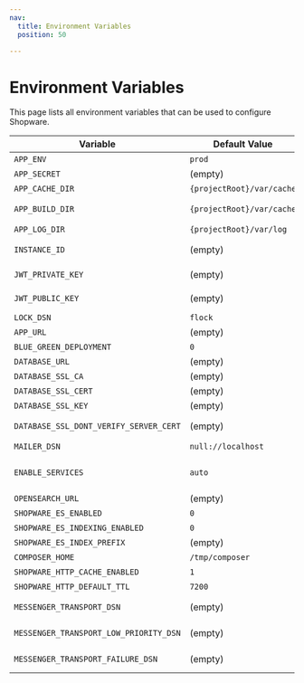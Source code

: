 ```yaml
---
nav:
  title: Environment Variables
  position: 50

---
```


# Environment Variables

This page lists all environment variables that can be used to configure Shopware.

| Variable                               | Default Value             | Description                                                                                                          |
|----------------------------------------|---------------------------|----------------------------------------------------------------------------------------------------------------------|
| `APP_ENV`                              | `prod`                    | Environment                                                                                                          |
| `APP_SECRET`                           | (empty)                   | Can be generated with `openssl rand -hex 32`                                                                         |
| `APP_CACHE_DIR`                        | `{projectRoot}/var/cache` | Path to a directory to store caches (since 6.6.8.0)                                                                  |
| `APP_BUILD_DIR`                        | `{projectRoot}/var/cache` | Path to a temporary directory to create cache folder (since 6.6.8.0)                                                 |
| `APP_LOG_DIR`                          | `{projectRoot}/var/log`   | Path to a directory to store logs (since 6.6.8.0)                                                                    |
| `INSTANCE_ID`                          | (empty)                   | Unique Identifier for the Store: Can be generated with `openssl rand -hex 32`                                        |
| `JWT_PRIVATE_KEY`                      | (empty)                   | Can be generated with `shopware-cli project generate-jwt --env`                                                      |
| `JWT_PUBLIC_KEY`                       | (empty)                   | Can be generated with `shopware-cli project generate-jwt --env`                                                      |
| `LOCK_DSN`                             | `flock`                   | DSN for Symfony locking                                                                                              |
| `APP_URL`                              | (empty)                   | Where Shopware will be accessible                                                                                    |
| `BLUE_GREEN_DEPLOYMENT`                | `0`                       | This needs super privilege to create trigger                                                                         |
| `DATABASE_URL`                         | (empty)                   | MySQL credentials as DSN                                                                                             |
| `DATABASE_SSL_CA`                      | (empty)                   | Path to SSL CA file                                                                                                  |
| `DATABASE_SSL_CERT`                    | (empty)                   | Path to SSL Cert file                                                                                                |
| `DATABASE_SSL_KEY`                     | (empty)                   | Path to SSL Key file                                                                                                 |
| `DATABASE_SSL_DONT_VERIFY_SERVER_CERT` | (empty)                   | Disables verification of the server certificate (1 disables it)                                                      |
| `MAILER_DSN`                           | `null://localhost`        | Mailer DSN (Admin Configuration overwrites this)                                                                     |
| `ENABLE_SERVICES`                      | `auto`                    | Determines if services are enabled, auto detects that based on `APP_ENV`, other possible values are `true` & `false` |
| `OPENSEARCH_URL`                       | (empty)                   | Open Search Hosts                                                                                                    |
| `SHOPWARE_ES_ENABLED`                  | `0`                       | Open Search Support Enabled?                                                                                         |
| `SHOPWARE_ES_INDEXING_ENABLED`         | `0`                       | Open Search Indexing Enabled?                                                                                        |
| `SHOPWARE_ES_INDEX_PREFIX`             | (empty)                   | Open Search Index Prefix                                                                                             |
| `COMPOSER_HOME`                        | `/tmp/composer`           | Caching for the Plugin Manager                                                                                       |
| `SHOPWARE_HTTP_CACHE_ENABLED`          | `1`                       | Is HTTP Cache enabled?                                                                                               |
| `SHOPWARE_HTTP_DEFAULT_TTL`            | `7200`                    | Default TTL for HTTP Cache                                                                                           |
| `MESSENGER_TRANSPORT_DSN`              | (empty)                   | DSN for default async queue (example: `amqp://guest:guest@localhost:5672/%2f/default`)                               |
| `MESSENGER_TRANSPORT_LOW_PRIORITY_DSN` | (empty)                   | DSN for low priority queue (example: `amqp://guest:guest@localhost:5672/%2f/low_prio`)                               |
| `MESSENGER_TRANSPORT_FAILURE_DSN`      | (empty)                   | DSN for failed messages queue (example: `amqp://guest:guest@localhost:5672/%2f/failure`)                             |
